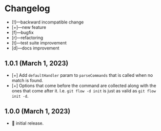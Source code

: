 # Changelog

-   [!]—backward incompatible change
-   [+]—new feature
-   [f]—bugfix
-   [r]—refactoring
-   [t]—test suite improvement
-   [d]—docs improvement


## 1.0.1 (March 1, 2023)

-   [+] Add `defaultHandler` param to `parseCommands` that is called when no match is found.
-   [+] Options that come before the command are collected along with the ones that come after it. I.e. `git flow -d init` is just as valid as `git flow init -d`.


## 1.0.0 (March 1, 2023)

-   🎉 initial release.

